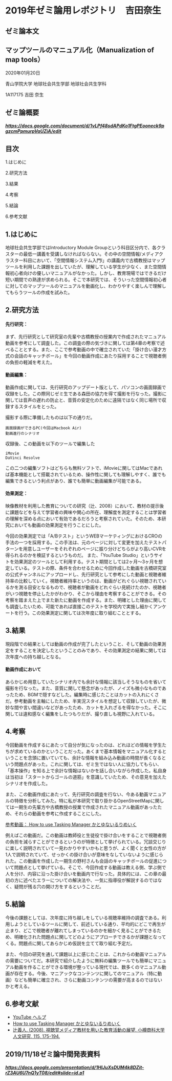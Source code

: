 # 2019年ゼミ論用レポジトリ　吉田奈生

## ゼミ論本文
## マップツールのマニュアル化（Manualization of map tools）

2020年01月20日

青山学院大学 地球社会共生学部 地球社会共生学科

1A117175 吉田 奈生

## ゼミ論概要
##### https://docs.google.com/document/d/1vLPf48sdAPdKo1FtgPEooneck9pgzcmPpmurpVaUZiA/edit

## 目次
1.はじめに

2.研究方法

3.結果

4.考察

5.結論

6.参考文献

## 1.はじめに
地球社会共生学部ではIntroductory Module Groupという科目区分内で、各クラスターの最低一講義を受講しなければならない。その中の空間情報/メディアクラスター科目において、「空間情報システム入門Ⅰ」の講義内で古橋教授はマップツールを利用した課題を出していたが、理解している学生が少なく、また空間情報初心者向けの優しいマニュアルがなかった。しかし、教育現場ではできるだけ短い期間での熟達が求められる。そこで本研究では、そういった空間情報初心者に対してのマップツールのマニュアルを動画化し、わかりやすく楽しんで理解してもらうツールの作成を試みた。

## 2.研究方法
#### 先行研究：
まず、先行研究として研究室の先輩や古橋教授の授業内で作成されたマニュアル動画を参考にして調査した。この調査の際の気づきに関しては第4章の考察で述べることとする。また、ここで参考動画の中で確立されていた「掛け合い漫才方式の会話のキャッチボール」を今回の動画作成にあたり採用することで視聴者側の負担の軽減を考えた。

#### 動画編集：
動画作成に関しては、先行研究のアップデート版として、パソコンの画面録画で収録をした。この際同じゼミ生である森田の協力を得て撮影を行なった。撮影に関しては音声の遅れの防止と、音質の安定化のために遠隔ではなく同じ場所で収録するスタイルをとった。

撮影する際に準備したものは以下の通りだ。

```
画面録画ができるPC(今回はMacbook Air)
動画進行のシナリオ
```
収録後、この動画を以下のツールで編集した
```
iMovie
DaVinci Resolve
```
この二つの編集ソフトはどちらも無料ソフトで、iMovieに関してはMacであれば基本機能として搭載されているため、操作性に関しても理解しやすく、誰でも編集できるという利点があり、誰でも簡単に動画編集が可能である。

#### 効果測定：
映像教材を利用した教育についての研究（辻、2008）において、教材の提示後に課題などを与えて学習者の興味や関心の所在、理解度を測定することは学習者の理解を深める点において有効であるだろうと考察されていた。そのため、本研究においても動画の効果測定を行うことにした。

今回の効果測定では「A/Bテスト」というWEBマーケティングにおけるCROの手法の一つを採用する。この手法は、元のページに対して変更を加えたテストパターンを用意しユーザーをそれぞれのページに振り分けどちらがより高いCVRを得られるのかを検証するというものだ。
また、「YouTube Studio」というサイトを効果測定のツールとして利用する。テスト期間としては2ヶ月〜3ヶ月を想定している。テストの際、条件を合わせるために今回作成した動画を古橋研究室の公式チャンネルにアップロードし、先行研究として参考にした動画と視聴者維持率の比較していく。視聴者維持率というのは、動画がどれぐらい視聴されているかを測る目安となるもので、視聴者が動画をどれぐらい見続けたのか、視聴者がいつ視聴を停止したかがわかり、そこから理由を考察することができる。その考察を踏まえた上でまた新たに動画を作成する。また、明確とした理由に関しても調査したいため、可能であれば直接このテストを学校内で実施し細かくアンケートを行う。この効果測定に関しては次年度に取り組むこととする。

## 3.結果
現段階での結果としては動画の作成が完了したということ、そして動画の効果測定をすることを決定したということのみであり、その効果測定の結果に関しては次年度への持ち越しとなる。
#### 動画作成において
あらかじめ用意していたシナリオ内でも余計な情報に該当しそうなものを省いて撮影を行なった。また、音質に関して懸念があったが、ノイズも微小なものであったため、BGMで隠すなどした。編集時に感じたことはカットの入れにくさだ。参考動画を主軸にしたため、半実況スタイルを想定して収録していたが、微妙な間や言い間違いなどがあったため、カットを入れざるを得なかった。そこに関しては違和感なく編集をしたつもりだが、撮り直しも視野に入れている。


## 4.考察
今回動画を作成するにあたって自分が気になったのは、どれほどの情報を学生たちが求めているのかということだった。あくまで基本情報をマニュアル化するということを念頭に置いていても、余計な情報を組み込み動画の時間が長くなるという問題点があった。これに関しては、ゼミ生ではない人に協力してもらい、「基本操作」を知る上で余計な情報はないかを話し合いながら作成した。私自身は当初は「スタートからゴールの道筋」を意識していたため、その意見を加えたシナリオを作成した。

また、この動画作成にあたって、先行研究の調査を行ない、今ある動画マニュアルの特徴を分析してみた。特に私が本研究で取り掛かるOpenStreetMapに関しては一期生の先輩方や古橋教授の授業で作成されたマニュアル動画があったため、それらの動画を参考に作成することにした。
 
 [参考動画： How to use Tasking Manager かとゆないるりめいく](https://www.youtube.com/watch?v=sMAdXhwsK6o)
 
 例えばこの動画だ。この動画は教師役と生徒役で掛け合いをすることで視聴者側の負担を減らすことができるというのが特徴として挙げられている。冗談交じりに楽しく説明されていて一見わかりやすいかもと思うが、よく聞くと女性の方が1人で説明されていて、せっかくの掛け合いが意味をなしていないように感じられた。この動画を作成した一期生の野村さんも会話のキャッチボールの促進について問題点として挙げている。そこで、今回作成する動画は教える側、学ぶ側で人を分け、内容に沿った掛け合いを動画内で行なった。具体的には、この章の最初の方に述べたエラーについての解決法や、一気に指導役が解説するのではなく、疑問が残る穴の開け方をするということだ。

## 5.結論
今後の課題としては、次年度に持ち越しをしている視聴率維持の調査である。利用しようとしているツールに関して、前述している通り、平均的にどこで再生が止まり、どこで視聴者が離れてしまっているのかを細かく見ることができるため、明確化された問題点に関してどのようにアプローチできるかが課題となってくる。問題点に関してあらかじめ仮説を立てて取り組む予定だ。

また、今回の研究を通して課題以上に感じたことは、これからの動画マニュアルの需要についてだ。本研究で紹介したように無料の編集ツールでも簡単にマニュアル動画を作ることができる環境が整っている現代では、数多くのマニュアル動画が存在する。今後、マニアックなコンテンツに関してのマニュアル（特に動画）なども簡単に確立され、さらに動画コンテンツの需要が高まるのではないかと考える。

## 6.参考文献
- [YouTube ヘルプ](https://support.google.com/youtube?hl=ja&authuser=0#topic=9257498)
- [How to use Tasking Manager かとゆないるりめいく](https://www.youtube.com/watch?v=sMAdXhwsK6o)
- [辻義人. (2008). 視聴覚メディア教材を用いた教育活動の展望. 小樽商科大学人文研究, 115, 175-194.](https://barrel.repo.nii.ac.jp/index.php?action=pages_view_main&active_action=repository_action_common_download&item_id=639&item_no=1&attribute_id=19&file_no=1&page_id=13&block_id=135)



## 2019/11/18ゼミ論中間発表資料
##### https://docs.google.com/presentation/d/1HIJuXsDUM4k8DZit-rZ3AU6U7nQ1yT08/edit#slide=id.p1
